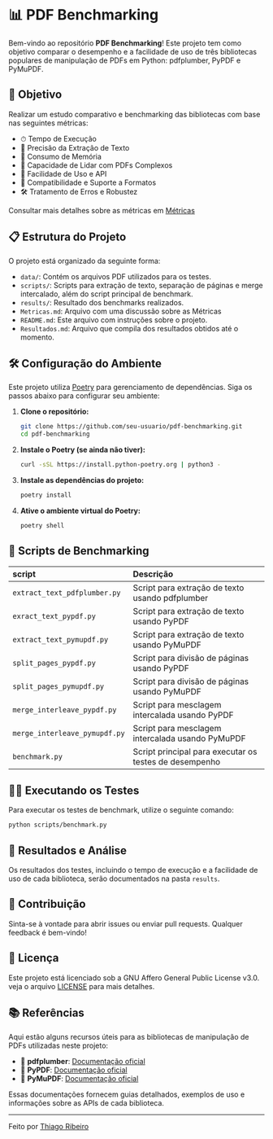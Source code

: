 # 📊 PDF Benchmarking

Bem-vindo ao repositório **PDF Benchmarking**! Este projeto tem como objetivo comparar o desempenho e a facilidade de uso de três bibliotecas populares de manipulação de PDFs em Python: pdfplumber, PyPDF e PyMuPDF.

## 🚀 Objetivo

Realizar um estudo comparativo e benchmarking das bibliotecas com base nas seguintes métricas:
- ⏱ Tempo de Execução
- 🧠 Precisão da Extração de Texto
- 🧩 Consumo de Memória
- 📄 Capacidade de Lidar com PDFs Complexos
- 🤖 Facilidade de Uso e API
- 🔄 Compatibilidade e Suporte a Formatos
- 🛠 Tratamento de Erros e Robustez

Consultar mais detalhes sobre as métricas em [Métricas](Metricas.md)

## 📋 Estrutura do Projeto

O projeto está organizado da seguinte forma:

- `data/`: Contém os arquivos PDF utilizados para os testes.
- `scripts/`: Scripts para extração de texto, separação de páginas e merge intercalado, além do script principal de benchmark.
- `results/`: Resultado dos benchmarks realizados.
- `Metricas.md`: Arquivo com uma discussão sobre as Métricas
- `README.md`: Este arquivo com instruções sobre o projeto.
- `Resultados.md`: Arquivo que compila dos resultados obtidos até o momento.

## 🛠️ Configuração do Ambiente

Este projeto utiliza [Poetry](https://python-poetry.org/) para gerenciamento de dependências. Siga os passos abaixo para configurar seu ambiente:

1. **Clone o repositório:**

    ```bash
    git clone https://github.com/seu-usuario/pdf-benchmarking.git
    cd pdf-benchmarking
    ```

2. **Instale o Poetry (se ainda não tiver):**

    ```bash
    curl -sSL https://install.python-poetry.org | python3 -
    ```

3. **Instale as dependências do projeto:**

    ```bash
    poetry install
    ```

4. **Ative o ambiente virtual do Poetry:**

    ```bash
    poetry shell
    ```

## 📜 Scripts de Benchmarking

| script | Descrição |
| :----- | :-------- |
| `extract_text_pdfplumber.py` | Script para extração de texto usando pdfplumber |
| `exract_text_pypdf.py` | Script para extração de texto usando PyPDF |
| `extract_text_pymupdf.py` | Script para extração de texto usando PyMuPDF |
| `split_pages_pypdf.py` | Script para divisão de páginas usando PyPDF |
| `split_pages_pymupdf.py` | Script para divisão de páginas usando PyMuPDF |
| `merge_interleave_pypdf.py` | Script para mesclagem intercalada usando PyPDF |
| `merge_interleave_pymupdf.py` | Script para mesclagem intercalada usando PyMuPDF |
| `benchmark.py` | Script principal para executar os testes de desempenho |

## 🏃‍♂️ Executando os Testes

Para executar os testes de benchmark, utilize o seguinte comando:

```bash
python scripts/benchmark.py
```

## 📝 Resultados e Análise

Os resultados dos testes, incluindo o tempo de execução e a facilidade de uso de cada biblioteca, serão documentados na pasta `results`.

## 🤝 Contribuição

Sinta-se à vontade para abrir issues ou enviar pull requests. Qualquer feedback é bem-vindo!

## 📄 Licença

Este projeto está licenciado sob a GNU Affero General Public License v3.0. veja o arquivo [LICENSE](LICENSE) para mais detalhes.

## 📚 Referências

Aqui estão alguns recursos úteis para as bibliotecas de manipulação de PDFs utilizadas neste projeto:

- 📄 **pdfplumber**: [Documentação oficial](https://github.com/jsvine/pdfplumber)
- 📑 **PyPDF**: [Documentação oficial](https://pypdf.readthedocs.io/en/latest/)
- 📜 **PyMuPDF**: [Documentação oficial](https://pymupdf.readthedocs.io/en/latest/)

Essas documentações fornecem guias detalhados, exemplos de uso e informações sobre as APIs de cada biblioteca.


---
Feito por [Thiago Ribeiro](https://github.com/rib-thiago)